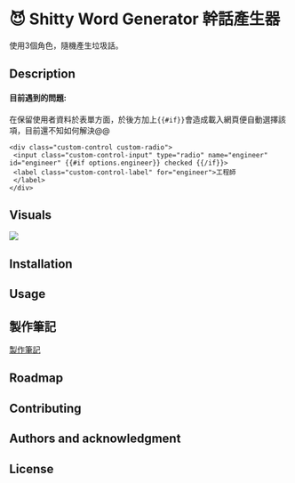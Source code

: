 # 😈 Shitty Word Generator 幹話產生器

使用3個角色，隨機產生垃圾話。

## Description
#### 目前遇到的問題:
在保留使用者資料於表單方面，於後方加上`{{#if}}`會造成載入網頁便自動選擇該項，目前還不知如何解決@@
```htmlembedded=
<div class="custom-control custom-radio">
 <input class="custom-control-input" type="radio" name="engineer" id="engineer" {{#if options.engineer}} checked {{/if}}>
 <label class="custom-control-label" for="engineer">工程師
 </label>
</div>

```

## Visuals
![](https://i.imgur.com/H5Y9m8V.jpg)

## Installation

## Usage

## 製作筆記
[製作筆記](PracticeNotes.md)

## Roadmap

## Contributing

## Authors and acknowledgment

## License
 
